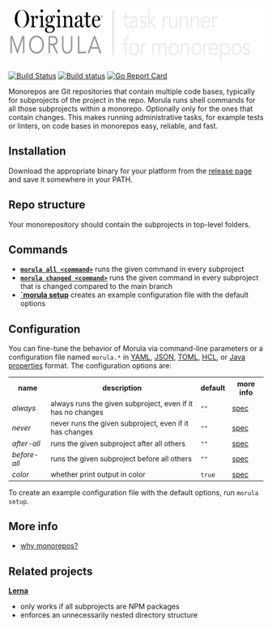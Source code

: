 <img src="documentation/logo.png" width="600" height="111" alt="Morula logo">

[![Build Status](https://travis-ci.org/Originate/morula.svg?branch=master)](https://travis-ci.org/Originate/morula)
[![Build status](https://ci.appveyor.com/api/projects/status/v3ui3ce2uqpr5l2c/branch/master?svg=true)](https://ci.appveyor.com/project/kevgo/morula/branch/master)
[![Go Report Card](https://goreportcard.com/badge/github.com/Originate/morula)](https://goreportcard.com/report/github.com/Originate/morula)

Monorepos are Git repositories that contain multiple code bases,
typically for subprojects of the project in the repo.
Morula runs shell commands for all those subprojects within a monorepo.
Optionally only for the ones that contain changes.
This makes running administrative tasks,
for example tests or linters,
on code bases in monorepos easy, reliable, and fast.


## Installation

Download the appropriate binary for your platform from the
[release page](https://github.com/Originate/morula/releases/latest)
and save it somewhere in your PATH.


## Repo structure

Your monorepository should contain the subprojects in top-level folders.


## Commands

- __[`morula all <command>`](features/all.feature)__
  runs the given command in every subproject
- __[`morula changed <command>`](features/changed.feature)__
  runs the given command in every subproject
  that is changed compared to the main branch
- __[`morula setup](features/setup.feature)__
  creates an example configuration file with the default options


## Configuration

You can fine-tune the behavior of Morula
via command-line parameters
or a configuration file named `morula.*` in
[YAML](http://yaml.org),
[JSON](http://www.json.org),
[TOML](https://github.com/toml-lang/toml),
[HCL](https://github.com/hashicorp/hcl), or
[Java properties](https://docs.oracle.com/cd/E23095_01/Platform.93/ATGProgGuide/html/s0204propertiesfileformat01.html)
format.
The configuration options are:

<table>
  <tr>
    <th>name</th>
    <th>description</th>
    <th>default</th>
    <th>more info</th>
  </tr>
  <tr>
    <td><i>always</i></td>
    <td>always runs the given subproject, even if it has no changes</td>
    <td><code>""</code></td>
    <td><a href="features/always.feature">spec</a></td>
  </tr>
  <tr>
    <td><i>never</i></td>
    <td>never runs the given subproject, even if it has changes</td>
    <td><code>""</code></td>
    <td><a href="features/never.feature">spec</a></td>
  </tr>
  <tr>
    <td><i>after-all</i></td>
    <td>runs the given subproject after all others</td>
    <td><code>""</code></td>
    <td><a href="features/after-all.feature">spec</a></td>
  </tr>
  <tr>
    <td><i>before-all</i></td>
    <td>runs the given subproject before all others</td>
    <td><code>""</code></td>
    <td><a href="features/before-all.feature">spec</a></td>
  </tr>
  <tr>
    <td><i>color</i></td>
    <td>whether print output in color</td>
    <td><code>true</code></td>
    <td><a href="features/color.feature">spec</a></td>
  </tr>
</table>

To create an example configuration file with the default options,
run `morula setup`.


## More info

- [why monorepos?](documentation/why_monorepos.md)


## Related projects

__[Lerna](https://github.com/lerna/lerna)__
- only works if all subprojects are NPM packages
- enforces an unnecessarily nested directory structure
